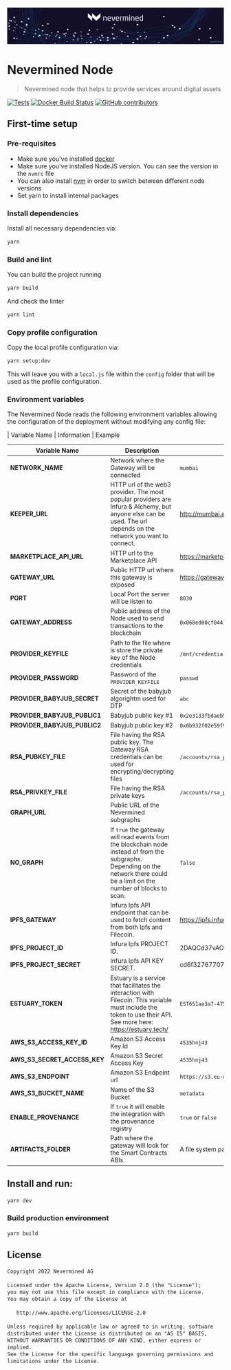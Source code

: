 [![banner](https://raw.githubusercontent.com/nevermined-io/assets/main/images/logo/banner_logo.png)](https://nevermined.io)

# Nevermined Node

> Nevermined node that helps to provide services around digital assets

[![Tests](https://github.com/nevermined-io/gateway-ts/actions/workflows/test.yml/badge.svg)](https://github.com/nevermined-io/gateway-ts/actions/workflows/test.yml)
[![Docker Build Status](https://img.shields.io/docker/cloud/build/neverminedio/gateway-ts.svg)](https://hub.docker.com/repository/docker/neverminedio/gateway-ts)
[![GitHub contributors](https://img.shields.io/github/contributors/nevermined-io/gateway-ts.svg)](https://github.com/nevermined-io/gateway-ts/graphs/contributors)

## First-time setup

### Pre-requisites

- Make sure you've installed [docker](https://www.docker.com/products/docker-desktop)
- Make sure you've installed NodeJS version. You can see the version in the `nvmrc` file
- You can also install [nvm](https://github.com/nvm-sh/nvm) in order to switch between different node versions
- Set yarn to install internal packages

### Install dependencies

Install all necessary dependencies via:

```bash
yarn
```

### Build and lint

You can build the project running

```bash
yarn build
```

And check the linter

```bash
yarn lint
```

### Copy profile configuration

Copy the local profile configuration via:

```bash
yarn setup:dev
```

This will leave you with a `local.js` file within the `config` folder that will be used as the profile configuration.

### Environment variables

The Nevermined Node reads the following environment variables allowing the configuration of the deployment without modifying any config file:

| Variable Name | Information | Example

| Variable Name                | Description                                                                                                                                                                     | Example                                                                   |
| ---------------------------- | ------------------------------------------------------------------------------------------------------------------------------------------------------------------------------- | ------------------------------------------------------------------------- |
| **NETWORK_NAME**             | Network where the Gateway will be connected                                                                                                                                     | `mumbai`                                                                  |
| **KEEPER_URL**               | HTTP url of the web3 provider. The most popular providers are Infura & Alchemy, but anyone else can be used. The url depends on the network you want to connect.                | http://mumbai.alchemy.io/v2/xxxxx                                         |
| **MARKETPLACE_API_URL**      | HTTP url to the Marketplace API                                                                                                                                                 | https://marketplace-api.mumbai.public.nevermined.rocks                    |
| **GATEWAY_URL**              | Public HTTP url where this gateway is exposed                                                                                                                                   | https://gateway.mumbai.public.nevermined.rocks                            |
| **PORT**                     | Local Port the server will be listen to                                                                                                                                         | `8030`                                                                    |
| **GATEWAY_ADDRESS**          | Public address of the Node used to send transactions to the blockchain                                                                                                          | `0x068ed00cf0441e4829d9784fcbe7b9e26d4bd8d0`                              |
| **PROVIDER_KEYFILE**         | Path to the file where is store the private key of the Node credentials                                                                                                         | `/mnt/credentials/keyfile.json`                                           |
| **PROVIDER_PASSWORD**        | Password of the `PROVIDER_KEYFILE`                                                                                                                                              | `passwd`                                                                  |
| **PROVIDER_BABYJUB_SECRET**  | Secret of the babyjub algorightm used for DTP                                                                                                                                   | `abc`                                                                     |
| **PROVIDER_BABYJUB_PUBLIC1** | Babyjub public key #1                                                                                                                                                           | `0x2e3133fbdaeb5486b665ba78c0e7e749700a5c32b1998ae14f7d1532972602bb`      |
| **PROVIDER_BABYJUB_PUBLIC2** | Babyjub public key #2                                                                                                                                                           | `0x0b932f02e59f90cdd761d9d5e7c15c8e620efce4ce018bf54015d68d9cb35561`      |
| **RSA_PUBKEY_FILE**          | File having the RSA public key. The Gateway RSA credentials can be used for encrypting/decrypting files                                                                         | `/accounts/rsa_pub_key.pem`                                               |
| **RSA_PRIVKEY_FILE**         | File having the RSA private keys                                                                                                                                                | `/accounts/rsa_priv_key.pem`                                              |
| **GRAPH_URL**                | Public URL of the Nevermined subgraphs                                                                                                                                          |
| **NO_GRAPH**                 | If `true` the gateway will read events from the blockchain node instead of from the subgraphs. Depending on the network there could be a limit on the number of blocks to scan. | `false`                                                                   |
| **IPFS_GATEWAY**             | Infura Ipfs API endpoint that can be used to fetch content from both Ipfs and Filecoin.                                                                                         | https://ipfs.infura.io:5001                                               |
| **IPFS_PROJECT_ID**          | Infura Ipfs PROJECT ID.                                                                                                                                                         | 2DAQCd37vAOT7rMZ8J2J9LnbO8z                                               |
| **IPFS_PROJECT_SECRET**      | Infura Ipfs API KEY SECRET.                                                                                                                                                     | cd6f32767707d6cd34d151b0049f666d                                          |
| **ESTUARY_TOKEN**            | Estuary is a service that facilitates the interaction with Filecoin. This variable must include the token to use their API. See more here: https://estuary.tech/                | `EST651aa3a7-4756-4bd9-a563-1cdd565894645`                                |
| **AWS_S3_ACCESS_KEY_ID**     | Amazon S3 Access Key Id                                                                                                                                                         | `4535hnj43`                                                               |
| **AWS_S3_SECRET_ACCESS_KEY** | Amazon S3 Secret Access Key                                                                                                                                                     | `4535hnj43`                                                               |
| **AWS_S3_ENDPOINT**          | Amazon S3 Endpoint url                                                                                                                                                          | `https://s3.eu-west-1.amazonaws.com`                                      |
| **AWS_S3_BUCKET_NAME**       | Name of the S3 Bucket                                                                                                                                                           | `metadata`                                                                |
| **ENABLE_PROVENANCE**        | If `true` it will enable the integration with the provenance registry                                                                                                           | `true` or `false`                                                         |
| **ARTIFACTS_FOLDER**         | Path where the gateway will look for the Smart Contracts ABIs                                                                                                                   | A file system path. If not given it will look in the `./artifacts` folder |

## Install and run:

```javascript
yarn dev
```

### Build production environment

```bash
yarn build
```

## License

```
Copyright 2022 Nevermined AG

Licensed under the Apache License, Version 2.0 (the "License");
you may not use this file except in compliance with the License.
You may obtain a copy of the License at

   http://www.apache.org/licenses/LICENSE-2.0

Unless required by applicable law or agreed to in writing, software
distributed under the License is distributed on an "AS IS" BASIS,
WITHOUT WARRANTIES OR CONDITIONS OF ANY KIND, either express or implied.
See the License for the specific language governing permissions and
limitations under the License.
```
